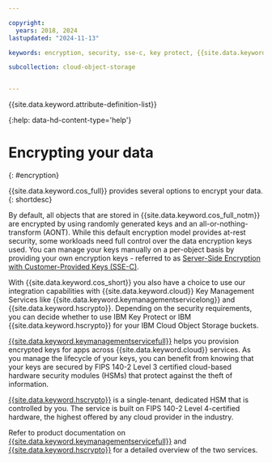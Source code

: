 ```yaml
---

copyright:
  years: 2018, 2024
lastupdated: "2024-11-13"

keywords: encryption, security, sse-c, key protect, {{site.data.keyword.hscrypto}}

subcollection: cloud-object-storage


---
```


{{site.data.keyword.attribute-definition-list}}

{:help: data-hd-content-type='help'}

# Encrypting your data
{: #encryption}

{{site.data.keyword.cos_full}} provides several options to encrypt your data.
{: shortdesc}

By default, all objects that are stored in {{site.data.keyword.cos_full_notm}} are encrypted by using randomly generated keys and an all-or-nothing-transform (AONT). While this default encryption model provides at-rest security, some workloads need full control over the data encryption keys used. You can manage your keys manually on a per-object basis by providing your own encryption keys - referred to as [Server-Side Encryption with Customer-Provided Keys (SSE-C)](/docs/cloud-object-storage?topic=cloud-object-storage-sse-c).

With {{site.data.keyword.cos_short}} you also have a choice to use our integration capabilities with {{site.data.keyword.cloud}} Key Management Services like {{site.data.keyword.keymanagementservicelong}} and {{site.data.keyword.hscrypto}}. Depending on the security requirements, you can decide whether to use IBM Key Protect or IBM {{site.data.keyword.hscrypto}} for your IBM Cloud Object Storage buckets.

[{{site.data.keyword.keymanagementservicefull}}](/docs/key-protect?topic=key-protect-about) helps you provision encrypted keys for apps across {{site.data.keyword.cloud}} services. As you manage the lifecycle of your keys, you can benefit from knowing that your keys are secured by FIPS 140-2 Level 3 certified cloud-based hardware security modules (HSMs) that protect against the theft of information.

[{{site.data.keyword.hscrypto}}](/docs/hs-crypto?topic=hs-crypto-overview) is a single-tenant, dedicated HSM that is controlled by you. The service is built on FIPS 140-2 Level 4-certified hardware, the highest offered by any cloud provider in the industry.

Refer to product documentation on [{{site.data.keyword.keymanagementservicefull}}](/docs/key-protect?topic=key-protect-about) and [{{site.data.keyword.hscrypto}}](/docs/hs-crypto?topic=hs-crypto-overview) for a detailed overview of the two services.
